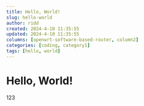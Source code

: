 ```yaml
---
title: Hello, World!
slug: hello-world
author: ridd
created: 2024-4-10 11:35:55
updated: 2024-4-10 11:35:55
columns: [openwrt-software-based-router, column2]
categories: [coding, category1]
tags: [hello, world]
---
```


# Hello, World!

123
